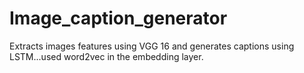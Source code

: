 # Image_caption_generator

Extracts images features using VGG 16 and generates captions using LSTM...used word2vec in the embedding layer.
